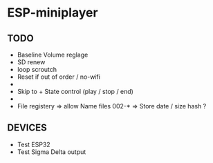# ESP-miniplayer

## TODO
- Baseline Volume reglage
- SD renew
- loop scroutch
- Reset if out of order / no-wifi
-
- Skip to + State control (play / stop / end)
-
- File registery
    => allow Name files 002-*
    => Store date / size hash ?



## DEVICES
- Test ESP32
- Test Sigma Delta output
